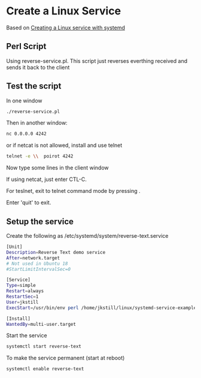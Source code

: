 
# Create a Linux Service

Based on [Creating a Linux service with systemd](https://medium.com/@benmorel/creating-a-linux-service-with-systemd-611b5c8b91d6)

## Perl Script

Using reverse-service.pl.  This script just reverses everthing received and sends it back to the client

## Test the script

In one window

```bash
./reverse-service.pl
```

Then in another window:

```bash
nc 0.0.0.0 4242
```

or if netcat is not allowed, install and use telnet

```bash
telnet -e \\  poirot 4242
```

Now type some lines in the client window

If using netcat, just enter CTL-C.

For teslnet, exit to telnet command mode by pressing \.

Enter 'quit' to exit.


## Setup the service


Create the following as /etc/systemd/system/reverse-text.service

```bash
[Unit]
Description=Reverse Text demo service
After=network.target
# Not used in Ubuntu 18
#StartLimitIntervalSec=0

[Service]
Type=simple
Restart=always
RestartSec=1
User=jkstill
ExecStart=/usr/bin/env perl /home/jkstill/linux/systemd-service-example/reverse-service.pl

[Install]
WantedBy=multi-user.target
```

Start the service

```bash
systemctl start reverse-text
```

To make the service permanent (start at reboot)

```bash
systemctl enable reverse-text
```

